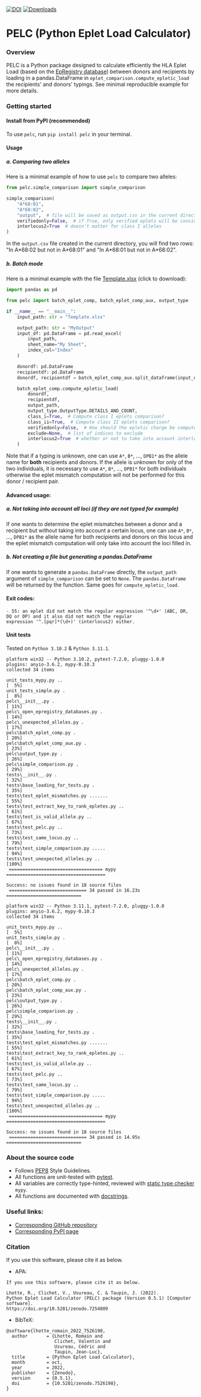 [![DOI](https://zenodo.org/badge/555576588.svg)](https://zenodo.org/badge/latestdoi/555576588)
[![Downloads](https://pepy.tech/badge/pelc)](https://pepy.tech/project/pelc)
# PELC (Python Eplet Load Calculator)

### Overview
PELC is a Python package designed to calculate efficiently the HLA Eplet Load (based on the
[EpRegistry database](https://www.epregistry.com.br/)) between donors and recipients by loading in a pandas.DataFrame
in `eplet_comparison.compute_epletic_load` the recipients' and donors' typings.  See minimal reproducible example for
more details.


### Getting started
#### Install from PyPI (recommended)
To use `pelc`, run `pip install pelc` in your terminal.


#### Usage

##### a. Comparing two alleles
Here is a minimal example of how to use `pelc` to compare two alleles:
```py
from pelc.simple_comparison import simple_comparison

simple_comparison(
    "A*68:01",
    "A*68:02",
    "output",  # file will be saved as output.csv in the current directory
    verifiedonly=False,  # if True, only verified eplets will be considered, otherwise all eplets will be considered
    interlocus2=True  # doesn't matter for class I alleles
)
```
In the `output.csv` file created in the current directory, you will find two rows: "In A&ast;68:02 but not in 
A&ast;68:01" and "In A&ast;68:01 but not in A&ast;68:02".

##### b. Batch mode
Here is a minimal example with the file [Template.xlsx](https://github.com/MICS-Lab/pelc/raw/main/Template.xlsx)
(click to download):
```py
import pandas as pd

from pelc import batch_eplet_comp, batch_eplet_comp_aux, output_type

if __name__ == "__main__":
    input_path: str = "Template.xlsx"

    output_path: str = "MyOutput"
    input_df: pd.DataFrame = pd.read_excel(
        input_path,
        sheet_name="My Sheet",
        index_col="Index"
    )

    donordf: pd.DataFrame
    recipientdf: pd.DataFrame
    donordf, recipientdf = batch_eplet_comp_aux.split_dataframe(input_df)

    batch_eplet_comp.compute_epletic_load(
        donordf,
        recipientdf,
        output_path,
        output_type.OutputType.DETAILS_AND_COUNT,
        class_i=True,  # Compute class I eplets comparison?
        class_ii=True,  # Compute class II eplets comparison?
        verifiedonly=False,  # How should the epletic charge be computed? Verified eplets only? Or all eplets?
        exclude=None,  # list of indices to exclude
        interlocus2=True  # whether or not to take into account interlocus eplets for HLA of class II
    )
```
Note that if a typing is unknown, one can use `A*`, `B*`, ..., `DPB1*` as the allele name for **both** recipients and
donors. If the allele is unknown for only of the two individuals, it is necessary to use `A*`, `B*`, ..., `DPB1*` for
both individuals otherwise the eplet mismatch computation will not be performed for this donor / recipient pair.

#### Advanced usage:
##### a. Not taking into account all loci (if they are not typed for example)
If one wants to determine the eplet mismatches between a donor and a recipient but without taking into account
a certain locus, one can use `A*`, `B*`, ..., `DPB1*` as the allele name for both recipients and donors on this locus
and the eplet mismatch computation will only take into account the loci filled in.

##### b. Not creating a file but generating a pandas.DataFrame
If one wants to generate a `pandas.DataFrame` directly, the `output_path` argument of `simple_comparison` can be 
set to `None`. The `pandas.DataFrame` will be returned by the function. Same goes for `compute_epletic_load`.


#### Exit codes:
```
- 55: an eplet did not match the regular expression '^\d+' (ABC, DR, DQ or DP) and it also did not match the regular
expression '^.[pqr]*(\d+)' (interlocus2) either.
```


#### Unit tests
Tested on `Python 3.10.2` & `Python 3.11.1`.
```
platform win32 -- Python 3.10.2, pytest-7.2.0, pluggy-1.0.0
plugins: anyio-3.6.2, mypy-0.10.3
collected 34 items

unit_tests_mypy.py ..                                                    [  5%]
unit_tests_simple.py .                                                   [  8%]
pelc\__init__.py .                                                       [ 11%]
pelc\_open_epregistry_databases.py .                                     [ 14%]
pelc\_unexpected_alleles.py .                                            [ 17%]
pelc\batch_eplet_comp.py .                                               [ 20%]
pelc\batch_eplet_comp_aux.py .                                           [ 23%]
pelc\output_type.py .                                                    [ 26%]
pelc\simple_comparison.py .                                              [ 29%]
tests\__init__.py .                                                      [ 32%]
tests\base_loading_for_tests.py .                                        [ 35%]
tests\test_eplet_mismatches.py .......                                   [ 55%]
tests\test_extract_key_to_rank_epletes.py ..                             [ 61%]
tests\test_is_valid_allele.py ..                                         [ 67%]
tests\test_pelc.py ..                                                    [ 73%]
tests\test_same_locus.py ..                                              [ 79%]
tests\test_simple_comparison.py .....                                    [ 94%]
tests\test_unexpected_alleles.py ..                                      [100%]
 =================================== mypy =====================================

Success: no issues found in 18 source files
 ============================= 34 passed in 16.23s ============================
```
```
platform win32 -- Python 3.11.1, pytest-7.2.0, pluggy-1.0.0
plugins: anyio-3.6.2, mypy-0.10.3
collected 34 items

unit_tests_mypy.py ..                                                    [  5%]
unit_tests_simple.py .                                                   [  8%]
pelc\__init__.py .                                                       [ 11%]
pelc\_open_epregistry_databases.py .                                     [ 14%]
pelc\_unexpected_alleles.py .                                            [ 17%]
pelc\batch_eplet_comp.py .                                               [ 20%]
pelc\batch_eplet_comp_aux.py .                                           [ 23%]
pelc\output_type.py .                                                    [ 26%]
pelc\simple_comparison.py .                                              [ 29%]
tests\__init__.py .                                                      [ 32%]
tests\base_loading_for_tests.py .                                        [ 35%]
tests\test_eplet_mismatches.py .......                                   [ 55%]
tests\test_extract_key_to_rank_epletes.py ..                             [ 61%]
tests\test_is_valid_allele.py ..                                         [ 67%]
tests\test_pelc.py ..                                                    [ 73%]
tests\test_same_locus.py ..                                              [ 79%]
tests\test_simple_comparison.py .....                                    [ 94%]
tests\test_unexpected_alleles.py ..                                      [100%]
 =================================== mypy =====================================

Success: no issues found in 18 source files
 ============================= 34 passed in 14.95s ============================
```



### About the source code
- Follows [PEP8](https://peps.python.org/pep-0008/) Style Guidelines.
- All functions are unit-tested with [pytest](https://docs.pytest.org/en/stable/).
- All variables are correctly type-hinted, reviewed with [static type checker](https://mypy.readthedocs.io/en/stable/)
`mypy`.
- All functions are documented with [docstrings](https://www.python.org/dev/peps/pep-0257/).



### Useful links:
- [Corresponding GitHub repository](https://github.com/MICS-Lab/pelc)
- [Corresponding PyPI page](https://pypi.org/project/pelc)



### Citation
If you use this software, please cite it as below.

- APA:
```
If you use this software, please cite it as below. 

Lhotte, R., Clichet, V., Usureau, C. & Taupin, J. (2022). 
Python Eplet Load Calculator (PELC) package (Version 0.5.1) [Computer software].
https://doi.org/10.5281/zenodo.7254809
```

- BibTeX:
```
@software{lhotte_romain_2022_7526198,
  author       = {Lhotte, Romain and
                  Clichet, Valentin and
                  Usureau, Cédric and
                  Taupin, Jean-Luc},
  title        = {Python Eplet Load Calculator},
  month        = oct,
  year         = 2022,
  publisher    = {Zenodo},
  version      = {0.5.1},
  doi          = {10.5281/zenodo.7526198},
}
```
